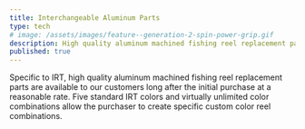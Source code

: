 ```yaml
---
title: Interchangeable Aluminum Parts
type: tech
# image: /assets/images/feature--generation-2-spin-power-grip.gif
description: High quality aluminum machined fishing reel replacement parts are available to our customers long after the initial purchase date.
published: true
---
```


Specific to IRT, high quality aluminum machined fishing reel replacement parts are available to our customers long after the initial purchase at a reasonable rate. Five standard IRT colors and virtually unlimited color combinations allow the purchaser to create specific custom color reel combinations.